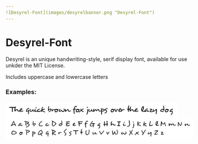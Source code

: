 ```yaml
---
![Desyrel-Font](images/desyrelbanner.png "Desyrel-Font")
---
```


# Desyrel-Font

Desyrel is an unique handwriting-style, serif display font, available for use unkder the MIT License.

Includes uppercase and lowercase letters

### Examples:
![thequickbrownfoxjumpsoverthelazydog](images/thequickbrownfoxjumpsoverthelazydog.png "thequickbrownfoxjumpsoverthelazydog")
![alphabet](images/alphabet.png "alphabet")
